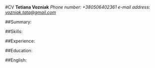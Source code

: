 #CV 
**Tetiana Vozniak**
*Phone number: +380506402361*
*e-mail address: vozniak.tata@gmail.com*

##Summary:


##Skills:



##Experience:


##Education:

##English:
